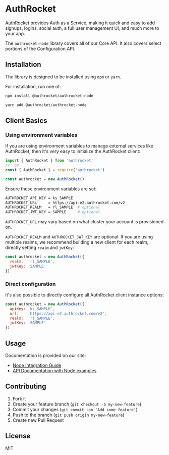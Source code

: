 # AuthRocket

[AuthRocket](https://authrocket.com/) provides Auth as a Service, making it quick and easy to add signups, logins, social auth, a full user management UI, and much more to your app.

The `authrocket-node` library covers all of our Core API. It also covers select portions of the Configuration API.


## Installation

The library is designed to be installed using `npm` or `yarn`.

For installation, run one of:
```bash
npm install @authrocket/authrocket-node

yarn add @authrocket/authrocket-node
```


## Client Basics

### Using environment variables

If you are using environment variables to manage external services like AuthRocket, then it's very easy to initialize the AuthRocket client:

```js
import { AuthRocket } from 'authrocket'
//  or
const { AuthRocket } = require('authrocket')

const authrocket = new AuthRocket()
```

Ensure these environment variables are set:

```bash
AUTHROCKET_API_KEY = ks_SAMPLE
AUTHROCKET_URL     = https://api-e2.authrocket.com/v2
AUTHROCKET_REALM   = rl_SAMPLE  # optional
AUTHROCKET_JWT_KEY = SAMPLE     # optional
```

`AUTHROCKET_URL` may vary based on what cluster your account is provisioned on.

`AUTHROCKET_REALM` and `AUTHROCKET_JWT_KEY` are optional. If you are using multiple realms, we recommend building a new client for each realm, directly setting `realm` and `jwtKey`:

```js
const authrocket = new AuthRocket({
  realm:  'rl_SAMPLE',
  jwtKey: 'SAMPLE'
})
```


### Direct configuration

It's also possible to directly configure all AuthRocket client instance options:

```js
const authrocket = new AuthRocket({
  apiKey: 'ks_SAMPLE',
  url:    'https://api-e2.authrocket.com/v2',
  realm:  'rl_SAMPLE',
  jwtKey: 'SAMPLE'
})
```


## Usage

Documentation is provided on our site:

* [Node Integration Guide](https://authrocket.com/docs/integration/node)
* [API Documentation with Node examples](https://authrocket.com/docs/api/users)


## Contributing

1. Fork it
2. Create your feature branch (`git checkout -b my-new-feature`)
3. Commit your changes (`git commit -am 'Add some feature'`)
4. Push to the branch (`git push origin my-new-feature`)
5. Create new Pull Request


## License

MIT
